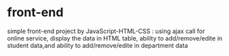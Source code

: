 # front-end 
simple front-end project by JavaScript-HTML-CSS :
using ajax call for online service, 
display the data in HTML table,
ability to add/remove/edite in student data,and
ability to add/remove/edite in department data
